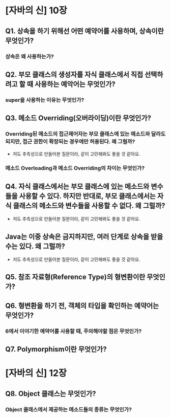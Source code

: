 # [자바의 신] 10장 

## Q1. 상속을 하기 위해선 어떤 예약어를 사용하며, 상속이란 무엇인가?

### 상속은 왜 사용하는가?

## Q2. 부모 클래스의 생성자를 자식 클래스에서 직접 선택하려고 할 때 사용하는 예악어는 무엇인가?

### super을 사용하는 이유는 무엇인가?

## Q3. 메소드 Overriding(오버라이딩)이란 무엇인가?

### Overriding된 메소드의 접근제어자는 부모 클래스에 있는 메소드와 달라도 되지만, 접근 권한이 확장되는 경우에만 허용된다. 왜 그럴까?
- 저도 추측성으로 만들어본 질문이라, 같이 고민해봐도 좋을 것 같아요.

### 메소드 Overloading과 메소드 Overriding의 차이는 무엇인가?

## Q4. 자식 클래스에서는 부모 클래스에 있는 메소드와 변수들을 사용할 수 있다. 하지만 반대로, 부모 클래스에서는 자식 클래스의 메소드와 변수들을 사용할 수 없다. 왜 그럴까?
- 저도 추측성으로 만들어본 질문이라, 같이 고민해봐도 좋을 것 같아요.

## Java는 이중 상속은 금지하지만, 여러 단계로 상속을 받을 수는 있다. 왜 그럴까?
- 저도 추측성으로 만들어본 질문이라, 같이 고민해봐도 좋을 것 같아요.

## Q5. 참조 자료형(Reference Type)의 형변환이란 무엇인가?

## Q6. 형변환을 하기 전, 객체의 타입을 확인하는 예약어는 무엇인가?

### 6에서 이야기한 예약어를 사용할 때, 주의해야할 점은 무엇인가?

## Q7. Polymorphism이란 무엇인가?

# [자바의 신] 12장

## Q8. Object 클래스는 무엇인가?

### Object 클래스에서 제공하는 메소드들의 종류는 무엇인가?
